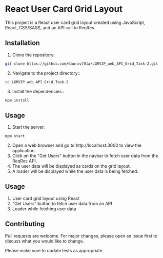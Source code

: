 # React User Card Grid Layout

This project is a React user card grid layout created using JavaScript, React, CSS/SASS, and an API call to ReqRes.

## Installation

1) Clone the repository:

```bash
git clone https://github.com/Gaurav701a/LGMVIP_web_API_Grid_Task-2.git
```

2) Navigate to the project directory::

```bash
cd LGMVIP_web_API_Grid_Task-2
```

3) Install the dependencies::

```bash
npm install
```
## Usage
1) Start the server:

```bash
npm start
```
2) Open a web browser and go to http://localhost:3000 to view the application.
3) Click on the "Get Users" button in the navbar to fetch user data from the ReqRes API.
4) The user data will be displayed as cards on the grid layout.
5) A loader will be displayed while the user data is being fetched.

## Usage
1) User card grid layout using React
2) "Get Users" button to fetch user data from an API
3) Loader while fetching user data

## Contributing

Pull requests are welcome. For major changes, please open an issue first
to discuss what you would like to change.

Please make sure to update tests as appropriate.
